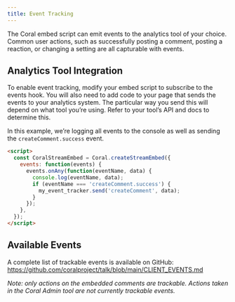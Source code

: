```yaml
---
title: Event Tracking
---
```


The Coral embed script can emit events to the analytics tool of your choice. Common user actions, such as successfully posting a comment, posting a reaction, or changing a setting are all capturable with events.

## Analytics Tool Integration

To enable event tracking, modify your embed script to subscribe to the events hook. You will also need to add code to your page that sends the events to your analytics system. The particular way you send this will depend on what tool you’re using. Refer to your tool’s API and docs to determine this.

In this example, we’re logging all events to the console as well as sending the `createComment.success` event.

```html
<script>
  const CoralStreamEmbed = Coral.createStreamEmbed({
    events: function(events) {
      events.onAny(function(eventName, data) {
        console.log(eventName, data);
        if (eventName === 'createComment.success') {
          my_event_tracker.send('createComment', data);
        }
      });
    },
  });
</script>
```

## Available Events

A complete list of trackable events is available on GitHub: https://github.com/coralproject/talk/blob/main/CLIENT_EVENTS.md

_Note: only actions on the embedded comments are trackable. Actions taken in the Coral Admin tool are not currently trackable events._
